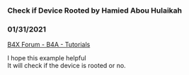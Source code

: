 ### Check if Device Rooted by Hamied Abou Hulaikah
### 01/31/2021
[B4X Forum - B4A - Tutorials](https://www.b4x.com/android/forum/threads/127150/)

I hope this example helpful  
It will check if the device is rooted or no.